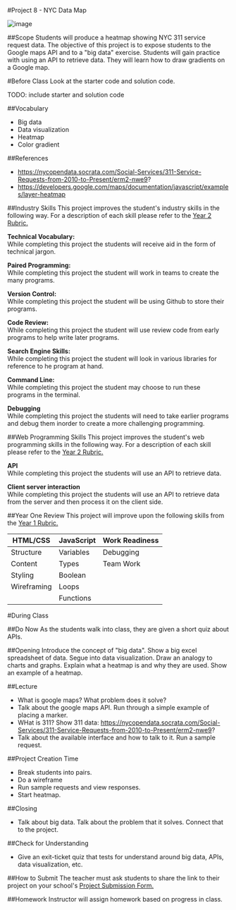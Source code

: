 #Project 8 - NYC Data Map

![image](http://i.imgur.com/BGvcCjt.png)

##Scope
Students will produce a heatmap showing NYC 311 service request data. The objective of this project is to expose students to the Google maps API and to a "big data" exercise. Students will gain practice with using an API to retrieve data. They will learn how to draw gradients on a Google map.

#Before Class
Look at the starter code and solution code.

TODO: include starter and solution code

##Vocabulary

* Big data
* Data visualization
* Heatmap
* Color gradient

##References

* https://nycopendata.socrata.com/Social-Services/311-Service-Requests-from-2010-to-Present/erm2-nwe9?
* https://developers.google.com/maps/documentation/javascript/examples/layer-heatmap
 
##Industry Skills
This project improves the student's industry skills in the following way. For a description of each skill please refer to the [Year 2 Rubric.](https://docs.google.com/a/scripted.org/spreadsheet/ccc?key=0AmfF2axUr9M_dDA0WEV0LWo2MnBUM0JaQnJTYy1sc0E&usp=drive_web#gid=0)

**Technical Vocabulary:**  
While completing this project the students will receive aid in the form of technical jargon.

**Paired Programming:**   
While completing this project the student will work in teams to create the many programs.

**Version Control:**   
While completing this project the student will be using Github to store their programs.

**Code Review:**   
While completing this project the student will use review code from early programs to help write later programs.

**Search Engine Skills:**  
While completing this project the student will look in various libraries for reference to he program at hand.

**Command Line:**  
While completing this project the student may choose to run these programs in the terminal.

**Debugging**  
While completing this project the students will need to take earlier programs and debug them inorder to create a more challenging programming.

##Web Programming Skills
This project improves the student's web programming skills in the following way. For a description of each skill please refer to the [Year 2 Rubric.](https://docs.google.com/a/scripted.org/spreadsheet/ccc?key=0AmfF2axUr9M_dDA0WEV0LWo2MnBUM0JaQnJTYy1sc0E&usp=drive_web#gid=0)

**API**  
While completing this project the students will use an API to retrieve data.

**Client server interaction**  
While completing this project the students will use an API to retrieve data from the server and then process it on the client side.

##Year One Review
This project will improve upon the following skills from the [Year 1 Rubric.](https://docs.google.com/a/scripted.org/spreadsheet/ccc?key=0AobNdyExPHV5dGRWMVI0QVpnSWYtczZZT2ZyV01kcmc&usp=drive_web#gid=0)  


HTML/CSS | JavaScript | Work Readiness
------------ | ------------- | ------------
Structure	| Variables		| Debugging
Content		| Types  		| Team Work
Styling		|	Boolean		| 
Wireframing	| 	Loops		|
			|	Functions	|
		   

#During Class

##Do Now
As the students walk into class, they are given a short quiz about APIs.

##Opening
Introduce the concept of "big data". Show a big excel spreadsheet of data. Segue into data visualization. Draw an analogy to charts and graphs. Explain what a heatmap is and why they are used. Show an example of a heatmap.

##Lecture
* What is google maps? What problem does it solve?
* Talk about the google maps API. Run through a simple example of placing a marker.
* WHat is 311? Show 311 data: https://nycopendata.socrata.com/Social-Services/311-Service-Requests-from-2010-to-Present/erm2-nwe9?
* Talk about the available interface and how to talk to it. Run a sample request.

##Project Creation Time

* Break students into pairs.
* Do a wireframe
* Run sample requests and view responses.
* Start heatmap.

##Closing
* Talk about big data. Talk about the problem that it solves. Connect that to the project.

##Check for Understanding
* Give an exit-ticket quiz that tests for understand around big data, APIs, data visualization, etc.

##How to Submit
The teacher must ask students to share the link to their project on your school's [Project Submission Form.](https://docs.google.com/a/scripted.org/spreadsheets/d/1kaVH9hmkDCbBul19583UMPxl6IJ3-4pHgBQ2BU6TKDk/edit#gid=0)

##Homework
Instructor will assign homework based on progress in class.
